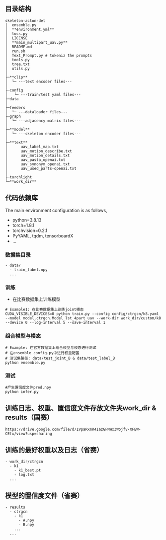 ## 目录结构

```
skeleton-acton-det
│  ensemble.py
│  **environment.yml**
│  loss.py
│  LICENSE
│  **main_multipart_uav.py**
│  README.md
│  run.sh
│  Text_Prompt.py # tokeniz the prompts
│  tools.py
│  tree.txt
│  utils.py
│  
├─**clip**
│  └─ ---text encoder files---
│          
├─config
│   └─ ---train/test yaml files---    
├─data
│
├─feeders
│  └─ ---dataloader files---
├─graph
│  └─ ---adjacency matrix files---
│          
├─**model**
│  └─ ---skeleton encoder files---
│          
├─**text**
│      uav_label_map.txt
│      uav_motion_describe.txt
│      uav_motion_details.txt
│      uav_pasta_openai.txt
│      uav_synonym_openai.txt
│      uav_used_parts-openai.txt
│      
├─torchlight
└─**work_dir**
```


## 代码依赖库
The main environment configuration is as follows,
- python=3.8.13
- torch=1.8.1
- torchvision=0.2.1
- PyYAML, tqdm, tensorboardX
- ...



### 数据集目录
```
- data/
  - train_label.npy
  ...
```

### 训练

- 在比赛数据集上训练模型

```
# Example1: 在比赛数据集上训练joint模态
CUDA_VISIBLE_DEVICES=0 python train.py --config config/ctrgcn/k8.yaml --model model.ctrgcn.Model_lst_4part_uav --work-dir work_dir/custom/k8 --device 0 --log-interval 5 --save-interval 1
```


### 组合模型与模态
```
# Example: 在官方数据集上组合模型与模态进行测试
# 在ensemble_config.py中进行权重配置
# 测试集路径: data/test_joint_B & data/test_label_B
python ensemble.py

```


### 测试

```
#产生置信度文件pred.npy
python infer.py

```

## 训练日志、权重、置信度文件存放文件夹work_dir & results（国赛）
```
https://drive.google.com/file/d/1VpaRxmR4IazGPNWx3Wojfv-XFBW-CEfx/view?usp=sharing
```

## 训练的最好权重以及日志（省赛）
```
- work_dir/ctrgcn
  - k1
    - k1_best.pt
    - log.txt
  ...
```

## 模型的置信度文件（省赛）
```
- results
  - ctrgcn
    - k1
      - A.npy
      - B.npy
    ...
  ...
```
